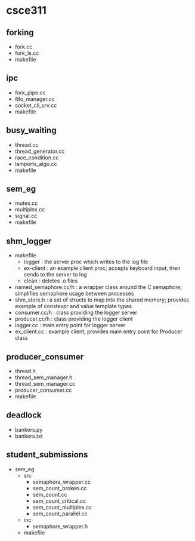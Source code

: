 # csce311

## forking
  - fork.cc
  - fork\_ls.cc
  - makefile

## ipc
  - fork\_pipe.cc
  - fifo\_manager.cc
  - socket\_cli\_srv.cc
  - makefile

## busy\_waiting
  - thread.cc
  - thread\_generator.cc
  - race\_condition.cc
  - lamports\_algo.cc
  - makefile

## sem_eg
  - mutex.cc
  - multiplex.cc
  - signal.cc
  - makefile

## shm_logger
  - makefile
    - logger : the server proc which writes to the log file
    - ex-client : an example client proc; accepts keyboard input, then sends to
      the server to log
    - clean : deletes .o files
  - named_semaphore.cc/h : a wrapper class around the C semaphore; simplifies
    semaphore usage between processes
  - shm_store.h : a set of structs to map into the shared memory; provides
    example of constexpr and value template types
  - consumer.cc/h : class providing the logger server
  - producer.cc/h : class providing the logger client
  - logger.cc : main entry point for logger server
  - ex_client.cc : example client; provides main entry point for Producer class

## producer_consumer
  - thread.h
  - thread_sem_manager.h
  - thread_sem_manager.cc
  - producer_consumer.cc
  - makefile

## deadlock
  - bankers.py
  - bankers.txt

## student_submissions
  - sem_eg
    - src
      - semaphore_wrapper.cc
      - sem_count_broken.cc
      - sem_count.cc
      - sem_count_critical.cc
      - sem_count_multiplex.cc
      - sem_count_parallel.cc
    - inc
      - semaphore_wrapper.h
    - makefile

